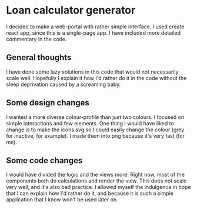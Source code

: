 # Loan calculator generator

I decided to make a web-portal with rather simple interface. I used create react app,
since this is a single-page app.
I have included more detailed commentary in the code.

## General thoughts

I have done some lazy solutions in this code that would not necessarily scale well.
Hopefully I explain it how I'd rather do it in the code without the sleep deprivation caused by
a screaming baby.

## Some design changes

I wanted a more diverse colour-profile than just two colours. I focused on simple interactions and
few elements. One thing I would have liked to change is to make the icons svg so I could easily
change the colour (grey for inactive, for example). I made them into png because it's very fast (for me).

## Some code changes

I would have divided the logic and the views more. Right now, most of the components both do calculations
and render the view. This does not scale very well, and it's also bad practice. I allowed myself the
indulgence in hope that I can explain how I'd rather do it, and because it is such a simple application
that I know won't be used later on.
